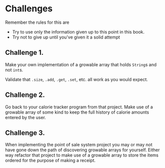# Challenges

Remember the rules for this are

- Try to use only the information given up to this point in this book.
- Try not to give up until you've given it a solid attempt

## Challenge 1.

Make your own implementation of a growable array that holds `String`s and not
`int`s.

Validate that `.size`, `.add`, `.get`, `.set`, etc. all work as you would expect.

## Challenge 2.

Go back to your calorie tracker program from that project.
Make use of a growable array of some kind to keep the full history
of calorie amounts entered by the user.

## Challenge 3.

When implementing the point of sale system project you may or may not have
gone down the path of discovering growable arrays for yourself. Either way
refactor that project to make use of a growable array to store the items
ordered for the purpose of making a receipt.


